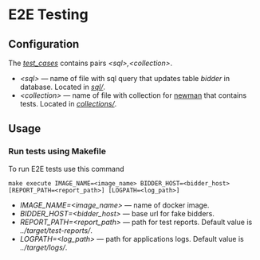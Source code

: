 E2E Testing
============

Configuration
-------------

The [*test_cases*](test_cases) contains pairs *\<sql\>,\<collection\>*.

* *\<sql\>* &mdash; name of file with sql query that updates table *bidder* in database.
    Located in [*sql/*](sql/).
* *\<collection\>* &mdash; name of file with collection for [newman](https://github.com/postmanlabs/newman)
    that contains tests. Located in [*collections/*](collections/).

Usage
------

### Run tests using Makefile

To run E2E tests use this command

    make execute IMAGE_NAME=<image_name> BIDDER_HOST=<bidder_host> [REPORT_PATH=<report_path>] [LOGPATH=<log_path>] 

* *IMAGE_NAME=\<image_name\>* &mdash; name of docker image.
* *BIDDER_HOST=\<bidder_host\>* &mdash; base url for fake bidders.
* *REPORT_PATH=\<report_path\>* &mdash; path for test reports. Default value is *../target/test-reports/*.
* *LOGPATH=\<log_path\>* &mdash; path for applications logs. Default value is *../target/logs/*.
